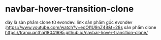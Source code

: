 # navbar-hover-transition-clone
đây là sản phẩm clone từ evondev.
link sản phẩm gốc evondev :https://www.youtube.com/watch?v=edOl1U9nZ48&t=28s
sản phẩm clone https://tranxuanthai18041995.github.io/navbar-hover-transition-clone/
